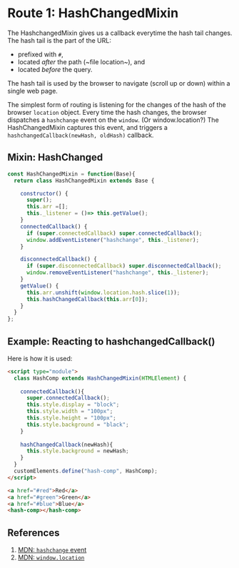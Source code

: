 # Route 1: HashChangedMixin

The HashchangedMixin gives us a callback everytime the hash tail changes.
The hash tail is the part of the URL:
 * prefixed with `#`,
 * located *after* the path (~file location~), and
 * located *before* the query.
 
The hash tail is used by the browser to navigate (scroll up or down) within a single web page.

The simplest form of routing is listening for the changes of the hash of the browser `location` object.
Every time the hash changes, the browser dispatches a `hashchange` event on the `window`. (Or window.location?)
The HashChangedMixin captures this event, and 
triggers a `hashchangedCallback(newHash, oldHash)` callback.

## Mixin: HashChanged

```javascript
const HashChangedMixin = function(Base){
  return class HashChangedMixin extends Base {

    constructor() {
      super();
      this.arr =[];
      this._listener = ()=> this.getValue();
    }
    connectedCallback() {
      if (super.connectedCallback) super.connectedCallback();
      window.addEventListener("hashchange", this._listener);
    }

    disconnectedCallback() {
      if (super.disconnectedCallback) super.disconnectedCallback();
      window.removeEventListener("hashchange", this._listener);
    }
    getValue() {
      this.arr.unshift(window.location.hash.slice(1));
      this.hashChangedCallback(this.arr[0]);
    }
  }
};
```

## Example: Reacting to hashchangedCallback()
Here is how it is used:

```html
<script type="module">
  class HashComp extends HashChangedMixin(HTMLElement) {
  
    connectedCallback(){
      super.connectedCallback();
      this.style.display = "block";
      this.style.width = "100px";
      this.style.height = "100px";
      this.style.background = "black";
    }
    
    hashChangedCallback(newHash){
      this.style.background = newHash;
    }
  }  
  customElements.define("hash-comp", HashComp);
</script>

<a href="#red">Red</a>
<a href="#green">Green</a>
<a href="#blue">Blue</a>
<hash-comp></hash-comp>
```

## References 
1. [MDN: `hashchange` event](https://developer.mozilla.org/en-US/docs/Web/Events/hashchange)
2. [MDN: `window.location`](https://developer.mozilla.org/en-US/docs/Web/API/Window/location)